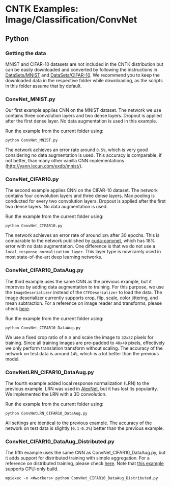 # CNTK Examples: Image/Classification/ConvNet

## Python

### Getting the data

MNIST and CIFAR-10 datasets are not included in the CNTK distribution but can be easily downloaded and converted by following the instructions in [DataSets/MNIST](../../../DataSets/MNIST) and [DataSets/CIFAR-10](../../../DataSets/CIFAR-10). We recommend you to keep the downloaded data in the respective folder while downloading, as the scripts in this folder assume that by default.

### ConvNet_MNIST.py

Our first example applies CNN on the MNIST dataset. The network we use contains three convolution layers and two dense layers. Dropout is applied after the first dense layer. No data augmentation is used in this example.

Run the example from the current folder using:

`python ConvNet_MNIST.py`

The network achieves an error rate around `0.5%`, which is very good considering no data augmentation is used. This accuracy is comparable, if not better, than many other vanilla CNN implementations (http://yann.lecun.com/exdb/mnist/).

### ConvNet_CIFAR10.py

The second example applies CNN on the CIFAR-10 dataset. The network contains four convolution layers and three dense layers. Max pooling is conducted for every two convolution layers. Dropout is applied after the first two dense layers. No data augmentation is used.

Run the example from the current folder using:

`python ConvNet_CIFAR10.py`

The network achieves an error rate of around `18%` after 30 epochs. This is comparable to the network published by [cuda-convnet](https://code.google.com/p/cuda-convnet/), which has 18% error with no data augmentation. One difference is that we do not use a `local response normalization layer`. This layer type is now rarely used in most state-of-the-art deep learning networks.

### ConvNet_CIFAR10_DataAug.py

The third example uses the same CNN as the previous example, but it improves by adding data augmentation to training. For this purpose, we use the `ImageDeserializer` instead of the `CTFDeserializer` to load the data. The image deserializer currently supports crop, flip, scale, color jittering, and mean subtraction.
For a reference on image reader and transforms, please check [here](https://www.cntk.ai/pythondocs/cntk.io.html#cntk.io.ImageDeserializer).

Run the example from the current folder using:

`python ConvNet_CIFAR10_DataAug.py`

We use a fixed crop ratio of `0.8` and scale the image to `32x32` pixels for training. Since all training images are pre-padded to `40x40` pixels, effectively we only perform translation transform without scaling. The accuracy of the network on test data is around `14%`, which is a lot better than the previous model.

### ConvNetLRN_CIFAR10_DataAug.py

The fourth example added local response normalization (LRN) to the previous example. LRN was used in [AlexNet](../../AlexNet), but it has lost its popularity. We implemented the LRN with a 3D convolution.

Run the example from the current folder using:

`python ConvNetLRN_CIFAR10_DataAug.py`

All settings are identical to the previous example. The accuracy of the network on test data is slightly (`0.1-0.2%`) better than the previous example.

### ConvNet_CIFAR10_DataAug_Distributed.py

The fifth example uses the same CNN as ConvNet_CIFAR10_DataAug.py, but it adds support for distributed training with simple aggregation. For a reference on distributed training, please check [here](https://github.com/Microsoft/CNTK/wiki/Multiple-GPUs-and-machines).
Note that [this example](./ConvNet_CIFAR10_DataAug_Distributed.py) supports CPU-only build.

`mpiexec -n <#workers> python ConvNet_CIFAR10_DataAug_Distributed.py`
